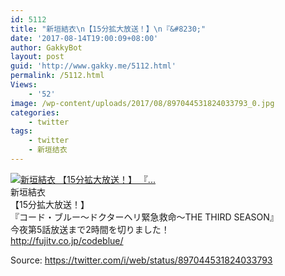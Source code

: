 ```yaml
---
id: 5112
title: "新垣結衣\n【15分拡大放送！】\n『&#8230;"
date: '2017-08-14T19:00:09+08:00'
author: GakkyBot
layout: post
guid: 'http://www.gakky.me/5112.html'
permalink: /5112.html
Views:
    - '52'
image: /wp-content/uploads/2017/08/897044531824033793_0.jpg
categories:
    - twitter
tags:
    - twitter
    - 新垣结衣
---
```


[![新垣結衣
【15分拡大放送！】
『...](http://www.yui-aragaki.org/wp-content/uploads/2017/08/897044531824033793_0.jpg)](http://www.yui-aragaki.org/wp-content/uploads/2017/08/897044531824033793_0.jpg)  
新垣結衣  
【15分拡大放送！】  
『コード・ブルー～ドクターヘリ緊急救命～THE THIRD SEASON』  
今夜第5話放送まで2時間を切りました！  
http://fujitv.co.jp/codeblue/   
  
Source: <https://twitter.com/i/web/status/897044531824033793>
